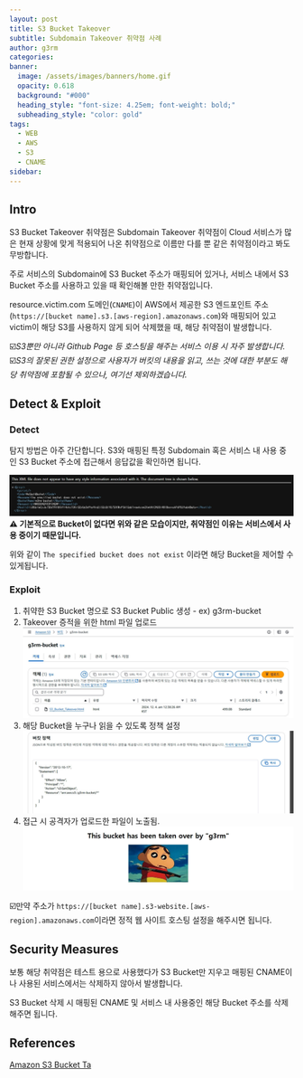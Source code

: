 ```yaml
---
layout: post
title: S3 Bucket Takeover
subtitle: Subdomain Takeover 취약점 사례
author: g3rm
categories: 
banner:
  image: /assets/images/banners/home.gif
  opacity: 0.618
  background: "#000"
  heading_style: "font-size: 4.25em; font-weight: bold;"
  subheading_style: "color: gold"
tags:
  - WEB
  - AWS
  - S3
  - CNAME
sidebar:
---
```



## Intro
S3 Bucket Takeover 취약점은 Subdomain Takeover 취약점이 Cloud 서비스가 많은 현재 상황에 맞게 적용되어 나온 취약점으로 이름만 다를 뿐 같은 취약점이라고 봐도 무방합니다.   

주로 서비스의 Subdomain에 S3 Bucket 주소가 매핑되어 있거나, 서비스 내에서 S3 Bucket 주소를 사용하고 있을 때 확인해볼 만한 취약점입니다.    

resource.victim.com 도메인(`CNAME`)이 AWS에서 제공한 S3 엔드포인트 주소(`https://[bucket name].s3.[aws-region].amazonaws.com`)와 매핑되어 있고 victim이 해당 S3를 사용하지 않게 되어 삭제했을 때, 해당 취약점이 발생합니다.

☑️*S3뿐만 아니라 Github Page 등 호스팅을 해주는 서비스 이용 시 자주 발생합니다.*   
☑️*S3의 잘못된 권한 설정으로 사용자가 버킷의 내용을 읽고, 쓰는 것에 대한 부분도 해당 취약점에 포함될 수 있으나, 여기선 제외하겠습니다.*
## Detect & Exploit 
### Detect
탐지 방법은 아주 간단합니다. S3와 매핑된 특정 Subdomain 혹은 서비스 내 사용 중인 S3 Bucket 주소에 접근해서 응답값을 확인하면 됩니다.

![](/assets/images/posts/2024-12-03-S3-Bucket-Takeover/22008c437f300c90f30c783bebcccb46_MD5.jpeg)
**⚠️ 기본적으로 Bucket이 없다면 위와 같은 모습이지만, 취약점인 이유는 서비스에서 사용 중이기 때문입니다.**   

위와 같이 `The specified bucket does not exist` 이라면 해당 Bucket을 제어할 수 있게됩니다.
### Exploit
1. 취약한 S3 Bucket 명으로 S3 Bucket Public 생성 - ex) g3rm-bucket
2. Takeover 증적을 위한 html 파일 업로드
		![](/assets/images/posts/2024-12-03-S3-Bucket-Takeover/01be6ed49b61da66fa3a56d1545894d9_MD5.jpeg)
3. 해당 Bucket을 누구나 읽을 수 있도록 정책 설정
		![](/assets/images/posts/2024-12-03-S3-Bucket-Takeover/6f41f8c47959bdd5b49e8092132cacb9_MD5.jpeg)
4. 접근 시 공격자가 업로드한 파일이 노출됨.
		![](/assets/images/posts/2024-12-03-S3-Bucket-Takeover/e27de20cfed50b0ff2eee576b6486227_MD5.jpeg)
   
☑️만약 주소가 `https://[bucket name].s3-website.[aws-region].amazonaws.com`이라면 정적 웹 사이트 호스팅 설정을 해주시면 됩니다.  
## Security Measures
보통 해당 취약점은 테스트 용으로 사용했다가 S3 Bucket만 지우고 매핑된 CNAME이나 사용된 서비스에서는 삭제하지 않아서 발생합니다.   

S3 Bucket 삭제 시 매핑된 CNAME 및 서비스 내 사용중인 해당 Bucket 주소를 삭제해주면 됩니다.
## References
[Amazon S3 Bucket Ta](https://satyasai1460.medium.com/amazon-s3-bucket-takeover-648ed9561ee7)